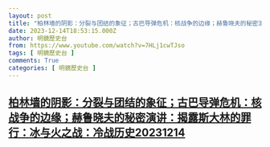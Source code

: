 ```yaml
---
layout: post
title: "柏林墙的阴影：分裂与团结的象征；古巴导弹危机：核战争的边缘；赫鲁晓夫的秘密演讲：揭露斯大林的罪行：冰与火之战：冷战历史20231214"
date: 2023-12-14T18:53:15.000Z
author: 明鏡歷史台
from: https://www.youtube.com/watch?v=7HLj1cwTJso
tags: [ 明鏡歷史台 ]
comments: True
categories: [ 明鏡歷史台 ]
---
```

<!--1702579995000-->
[柏林墙的阴影：分裂与团结的象征；古巴导弹危机：核战争的边缘；赫鲁晓夫的秘密演讲：揭露斯大林的罪行：冰与火之战：冷战历史20231214](https://www.youtube.com/watch?v=7HLj1cwTJso)
------

<div>

</div>
